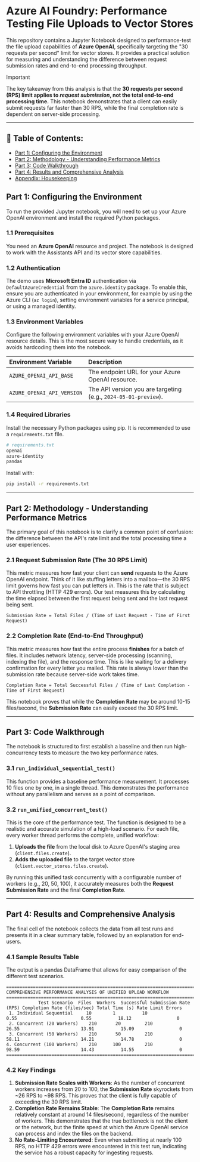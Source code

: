 # Azure AI Foundry: Performance Testing File Uploads to Vector Stores

This repository contains a Jupyter Notebook designed to performance-test the file upload capabilities of **Azure OpenAI**, specifically targeting the "30 requests per second" limit for vector stores. It provides a practical solution for measuring and understanding the difference between request submission rates and end-to-end processing throughput.

> [!IMPORTANT]
> The key takeaway from this analysis is that the **30 requests per second (RPS) limit applies to *request submission*, not the total end-to-end processing time.** This notebook demonstrates that a client can easily submit requests far faster than 30 RPS, while the final completion rate is dependent on server-side processing.

***

## 📑 Table of Contents:
- [Part 1: Configuring the Environment](#part-1-configuring-the-environment)
- [Part 2: Methodology - Understanding Performance Metrics](#part-2-methodology---understanding-performance-metrics)
- [Part 3: Code Walkthrough](#part-3-code-walkthrough)
- [Part 4: Results and Comprehensive Analysis](#part-4-results-and-comprehensive-analysis)
- [Appendix: Housekeeping](#appendix-housekeeping)

## Part 1: Configuring the Environment
To run the provided Jupyter notebook, you will need to set up your Azure OpenAI environment and install the required Python packages.

### 1.1 Prerequisites
You need an **Azure OpenAI** resource and project. The notebook is designed to work with the Assistants API and its vector store capabilities.

### 1.2 Authentication
The demo uses **Microsoft Entra ID** authentication via `DefaultAzureCredential` from the `azure.identity` package. To enable this, ensure you are authenticated in your environment, for example by using the Azure CLI (`az login`), setting environment variables for a service principal, or using a managed identity.

### 1.3 Environment Variables
Configure the following environment variables with your Azure OpenAI resource details. This is the most secure way to handle credentials, as it avoids hardcoding them into the notebook.

| Environment Variable             | Description                                               |
| :------------------------------- | :-------------------------------------------------------- |
| `AZURE_OPENAI_API_BASE`          | The endpoint URL for your Azure OpenAI resource.          |
| `AZURE_OPENAI_API_VERSION`       | The API version you are targeting (e.g., `2024-05-01-preview`). |

### 1.4 Required Libraries
Install the necessary Python packages using pip. It is recommended to use a `requirements.txt` file.

```bash
# requirements.txt
openai
azure-identity
pandas
```

Install with:
```bash
pip install -r requirements.txt
```

***

## Part 2: Methodology - Understanding Performance Metrics
The primary goal of this notebook is to clarify a common point of confusion: the difference between the API's rate limit and the total processing time a user experiences.

### 2.1 Request Submission Rate (The 30 RPS Limit)
This metric measures how fast your client can **send** requests to the Azure OpenAI endpoint. Think of it like stuffing letters into a mailbox—the 30 RPS limit governs how fast you can put letters *in*. This is the rate that is subject to API throttling (HTTP 429 errors). Our test measures this by calculating the time elapsed between the first request being sent and the last request being sent.

`Submission Rate = Total Files / (Time of Last Request - Time of First Request)`

### 2.2 Completion Rate (End-to-End Throughput)
This metric measures how fast the entire process **finishes** for a batch of files. It includes network latency, server-side processing (scanning, indexing the file), and the response time. This is like waiting for a delivery confirmation for every letter you mailed. This rate is always lower than the submission rate because server-side work takes time.

`Completion Rate = Total Successful Files / (Time of Last Completion - Time of First Request)`

This notebook proves that while the **Completion Rate** may be around 10-15 files/second, the **Submission Rate** can easily exceed the 30 RPS limit.

***

## Part 3: Code Walkthrough
The notebook is structured to first establish a baseline and then run high-concurrency tests to measure the two key performance rates.

### 3.1 `run_individual_sequential_test()`
This function provides a baseline performance measurement. It processes 10 files one by one, in a single thread. This demonstrates the performance without any parallelism and serves as a point of comparison.

### 3.2 `run_unified_concurrent_test()`
This is the core of the performance test. The function is designed to be a realistic and accurate simulation of a high-load scenario. For each file, every worker thread performs the complete, unified workflow:
1.  **Uploads the file** from the local disk to Azure OpenAI's staging area (`client.files.create`).
2.  **Adds the uploaded file** to the target vector store (`client.vector_stores.files.create`).

By running this unified task concurrently with a configurable number of workers (e.g., 20, 50, 100), it accurately measures both the **Request Submission Rate** and the final **Completion Rate**.

***

## Part 4: Results and Comprehensive Analysis
The final cell of the notebook collects the data from all test runs and presents it in a clear summary table, followed by an explanation for end-users.

### 4.1 Sample Results Table
The output is a pandas DataFrame that allows for easy comparison of the different test scenarios.

```
==============================================================================================================
COMPREHENSIVE PERFORMANCE ANALYSIS OF UNIFIED UPLOAD WORKFLOW
==============================================================================================================
            Test Scenario  Files  Workers  Successful Submission Rate (RPS) Completion Rate (files/sec) Total Time (s) Rate Limit Errors
 1. Individual Sequential     10        1          10                  0.55                        0.55          18.12                 0
 2. Concurrent (20 Workers)    210       20         210                 26.55                       13.91          15.09                 0
 3. Concurrent (50 Workers)    210       50         210                 58.11                       14.21          14.78                 0
4. Concurrent (100 Workers)    210      100         210                 98.59                       14.43          14.55                 0
==============================================================================================================
```

### 4.2 Key Findings
1.  **Submission Rate Scales with Workers**: As the number of concurrent workers increases from 20 to 100, the **Submission Rate** skyrockets from ~26 RPS to ~98 RPS. This proves that the client is fully capable of exceeding the 30 RPS limit.
2.  **Completion Rate Remains Stable**: The **Completion Rate** remains relatively constant at around 14 files/second, regardless of the number of workers. This demonstrates that the true bottleneck is not the client or the network, but the finite speed at which the Azure OpenAI service can process and index the files on the backend.
3.  **No Rate-Limiting Encountered**: Even when submitting at nearly 100 RPS, no HTTP 429 errors were encountered in this test run, indicating the service has a robust capacity for ingesting requests.

